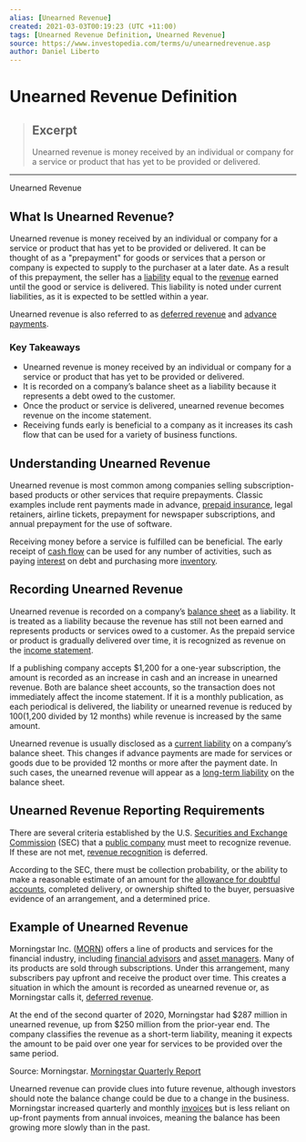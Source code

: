 ```yaml
---
alias: [Unearned Revenue]
created: 2021-03-03T00:19:23 (UTC +11:00)
tags: [Unearned Revenue Definition, Unearned Revenue]
source: https://www.investopedia.com/terms/u/unearnedrevenue.asp
author: Daniel Liberto
---
```


# Unearned Revenue Definition

> ## Excerpt
> Unearned revenue is money received by an individual or company for a service or product that has yet to be provided or delivered.

---

Unearned Revenue
## What Is Unearned Revenue?

Unearned revenue is money received by an individual or company for a service or product that has yet to be provided or delivered. It can be thought of as a "prepayment" for goods or services that a person or company is expected to supply to the purchaser at a later date. As a result of this prepayment, the seller has a [liability](https://www.investopedia.com/terms/l/liability.asp) equal to the [revenue](https://www.investopedia.com/terms/r/revenue.asp) earned until the good or service is delivered. This liability is noted under current liabilities, as it is expected to be settled within a year.

Unearned revenue is also referred to as [deferred revenue](https://www.investopedia.com/terms/d/deferredrevenue.asp) and [advance payments](https://www.investopedia.com/terms/a/advance-payment.asp).

### Key Takeaways

-   Unearned revenue is money received by an individual or company for a service or product that has yet to be provided or delivered.
-   It is recorded on a company’s balance sheet as a liability because it represents a debt owed to the customer.
-   Once the product or service is delivered, unearned revenue becomes revenue on the income statement.
-   Receiving funds early is beneficial to a company as it increases its cash flow that can be used for a variety of business functions.

## Understanding Unearned Revenue

Unearned revenue is most common among companies selling subscription-based products or other services that require prepayments. Classic examples include rent payments made in advance, [prepaid insurance](https://www.investopedia.com/terms/p/prepaid-insurance.asp), legal retainers, airline tickets, prepayment for newspaper subscriptions, and annual prepayment for the use of software.

Receiving money before a service is fulfilled can be beneficial. The early receipt of [cash flow](https://www.investopedia.com/terms/c/cashflow.asp) can be used for any number of activities, such as paying [interest](https://www.investopedia.com/terms/i/interestexpense.asp) on debt and purchasing more [inventory](https://www.investopedia.com/terms/i/inventory.asp). 

## Recording Unearned Revenue

Unearned revenue is recorded on a company’s [balance sheet](https://www.investopedia.com/terms/b/balancesheet.asp) as a liability. It is treated as a liability because the revenue has still not been earned and represents products or services owed to a customer. As the prepaid service or product is gradually delivered over time, it is recognized as revenue on the [income statement](https://www.investopedia.com/terms/i/incomestatement.asp). 

If a publishing company accepts $1,200 for a one-year subscription, the amount is recorded as an increase in cash and an increase in unearned revenue. Both are balance sheet accounts, so the transaction does not immediately affect the income statement. If it is a monthly publication, as each periodical is delivered, the liability or unearned revenue is reduced by $100 ($1,200 divided by 12 months) while revenue is increased by the same amount.

Unearned revenue is usually disclosed as a [current liability](https://www.investopedia.com/terms/c/currentliabilities.asp) on a company’s balance sheet. This changes if advance payments are made for services or goods due to be provided 12 months or more after the payment date. In such cases, the unearned revenue will appear as a [long-term liability](https://www.investopedia.com/terms/l/longtermliabilities.asp) on the balance sheet.

## Unearned Revenue Reporting Requirements

There are several criteria established by the U.S. [Securities and Exchange Commission](https://www.investopedia.com/terms/s/sec.asp) (SEC) that a [public company](https://www.investopedia.com/terms/p/publiccompany.asp) must meet to recognize revenue. If these are not met, [revenue recognition](https://www.investopedia.com/terms/r/revenuerecognition.asp) is deferred.

According to the SEC, there must be collection probability, or the ability to make a reasonable estimate of an amount for the [allowance for doubtful accounts](https://www.investopedia.com/terms/a/allowancefordoubtfulaccounts.asp), completed delivery, or ownership shifted to the buyer, persuasive evidence of an arrangement, and a determined price.

## Example of Unearned Revenue

Morningstar Inc. ([MORN](https://www.investopedia.com/markets/quote?tvwidgetsymbol=morn)) offers a line of products and services for the financial industry, including [financial advisors](https://www.investopedia.com/terms/f/financial-advisor.asp) and [asset managers](https://www.investopedia.com/terms/a/assetmanagement.asp). Many of its products are sold through subscriptions. Under this arrangement, many subscribers pay upfront and receive the product over time. This creates a situation in which the amount is recorded as unearned revenue or, as Morningstar calls it, [deferred revenue](https://www.investopedia.com/terms/d/deferredrevenue.asp).

At the end of the second quarter of 2020, Morningstar had $287 million in unearned revenue, up from $250 million from the prior-year end. The company classifies the revenue as a short-term liability, meaning it expects the amount to be paid over one year for services to be provided over the same period.

Source: Morningstar.  [Morningstar Quarterly Report](http://d18rn0p25nwr6d.cloudfront.net/CIK-0001289419/b2ae364a-b1de-4c6c-b528-71f083d3922d.pdf)

Unearned revenue can provide clues into future revenue, although investors should note the balance change could be due to a change in the business. Morningstar increased quarterly and monthly [invoices](https://www.investopedia.com/terms/i/invoice.asp) but is less reliant on up-front payments from annual invoices, meaning the balance has been growing more slowly than in the past.
